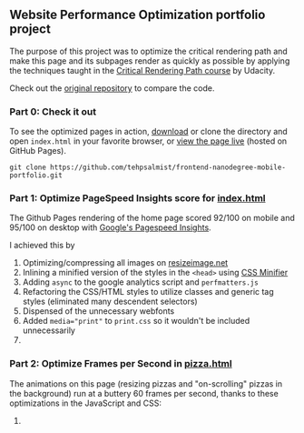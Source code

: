 ## Website Performance Optimization portfolio project

The purpose of this project was to optimize the critical rendering path and make this page and its subpages render as quickly as possible by applying the techniques taught in the [Critical Rendering Path course](https://www.udacity.com/course/ud884) by Udacity.

Check out the [original repository](https://github.com/udacity/frontend-nanodegree-mobile-portfolio) to compare the code.

### Part 0: Check it out

To see the optimized pages in action, [download](https://github.com/tehpsalmist/frontend-nanodegree-mobile-portfolio/archive/master.zip) or clone the directory and open `index.html` in your favorite browser, or [view the page live](https://tehpsalmist.github.io/frontend-nanodegree-mobile-portfolio/) (hosted on GitHub Pages).

`git clone https://github.com/tehpsalmist/frontend-nanodegree-mobile-portfolio.git`

### Part 1: Optimize PageSpeed Insights score for [index.html](https://tehpsalmist.github.io/frontend-nanodegree-mobile-portfolio/)

The Github Pages rendering of the home page scored 92/100 on mobile and 95/100 on desktop with [Google's Pagespeed Insights](https://developers.google.com/speed/pagespeed/insights/?url=https%3A%2F%2Ftehpsalmist.github.io%2Ffrontend-nanodegree-mobile-portfolio%2F&tab=mobile).

I achieved this by
1. Optimizing/compressing all images on [resizeimage.net](http://resizeimage.net)
1. Inlining a minified version of the styles in the `<head>` using [CSS Minifier](https://cssminifier.com/)
1. Adding `async` to the google analytics script and `perfmatters.js`
1. Refactoring the CSS/HTML styles to utilize classes and generic tag styles (eliminated many descendent selectors)
1. Dispensed of the unnecessary webfonts
1. Added `media="print"` to `print.css` so it wouldn't be included unnecessarily
1. 

### Part 2: Optimize Frames per Second in [pizza.html](https://tehpsalmist.github.io/frontend-nanodegree-mobile-portfolio/views/pizza.html)

The animations on this page (resizing pizzas and "on-scrolling" pizzas in the background) run at a buttery 60 frames per second, thanks to these optimizations in the JavaScript and CSS:

1. 
